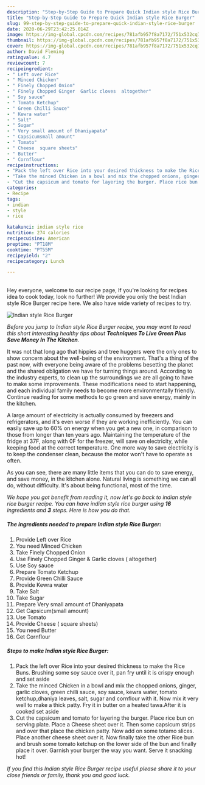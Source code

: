 ```yaml
---
description: "Step-by-Step Guide to Prepare Quick Indian style Rice Burger"
title: "Step-by-Step Guide to Prepare Quick Indian style Rice Burger"
slug: 99-step-by-step-guide-to-prepare-quick-indian-style-rice-burger
date: 2020-06-29T23:42:25.014Z
image: https://img-global.cpcdn.com/recipes/781afb957f8a7172/751x532cq70/indian-style-rice-burger-recipe-main-photo.jpg
thumbnail: https://img-global.cpcdn.com/recipes/781afb957f8a7172/751x532cq70/indian-style-rice-burger-recipe-main-photo.jpg
cover: https://img-global.cpcdn.com/recipes/781afb957f8a7172/751x532cq70/indian-style-rice-burger-recipe-main-photo.jpg
author: David Fleming
ratingvalue: 4.7
reviewcount: 7
recipeingredient:
- " Left over Rice"
- " Minced Chicken"
- " Finely Chopped Onion"
- " Finely Chopped Ginger  Garlic cloves  altogether"
- " Soy sauce"
- " Tomato Ketchup"
- " Green Chilli Sauce"
- " Kewra water"
- " Salt"
- " Sugar"
- " Very small amount of Dhaniyapata"
- " Capsicumsmall amount"
- " Tomato"
- " Cheese  square sheets"
- " Butter"
- " Cornflour"
recipeinstructions:
- "Pack the left over Rice into your desired thickness to make the Rice Buns. Brushing some soy sauce over it, pan fry until it is crispy enough and set aside"
- "Take the minced Chicken in a bowl and mix the chopped onions, ginger, garlic cloves, green chilli sauce, soy sauce, kewra water, tomato ketchup,dhaniya leaves, salt, sugar and cornflour with it. Now mix it very well to make a thick patty. Fry it in butter on a heated tawa.After it is cooked set aside"
- "Cut the capsicum and tomato for layering the burger. Place rice bun on serving plate. Place a Cheese sheet over it. Then some capsicum strips and over that place the chicken patty. Now add on some totamo slices. Place another cheese sheet over it. Now finally take the other Rice bun and brush some tomato ketchup on the lower side of the bun and finally place it over. Garnish your burger the way you want. Serve it snacking hot!"
categories:
- Recipe
tags:
- indian
- style
- rice

katakunci: indian style rice 
nutrition: 274 calories
recipecuisine: American
preptime: "PT18M"
cooktime: "PT55M"
recipeyield: "2"
recipecategory: Lunch

---
```

<br>
Hey everyone, welcome to our recipe page, If you're looking for recipes idea to cook today, look no further! We provide you only the best Indian style Rice Burger recipe here. We also have wide variety of recipes to try.
<br>


![Indian style Rice Burger](https://img-global.cpcdn.com/recipes/781afb957f8a7172/751x532cq70/indian-style-rice-burger-recipe-main-photo.jpg)

<i>Before you jump to Indian style Rice Burger recipe, you may want to read this short interesting healthy tips about 
<strong>Techniques To Live Green Plus Save Money In The Kitchen</strong>.</i>
</br>

It was not that long ago that hippies and tree huggers were the only ones to show concern about the well-being of the environment. That's a thing of the past now, with everyone being aware of the problems besetting the planet and the shared obligation we have for turning things around. According to the industry experts, to clean up the surroundings we are all going to have to make some improvements. These modifications need to start happening, and each individual family needs to become more environmentally friendly. Continue reading for some methods to go green and save energy, mainly in the kitchen.

A large amount of electricity is actually consumed by freezers and refrigerators, and it's even worse if they are working inefficiently. You can easily save up to 60% on energy when you get a new one, in comparison to those from longer than ten years ago. Maintaining the temperature of the fridge at 37F, along with 0F for the freezer, will save on electricity, while keeping food at the correct temperature. One more way to save electricity is to keep the condenser clean, because the motor won't have to operate as often.

As you can see, there are many little items that you can do to save energy, and save money, in the kitchen alone. Natural living is something we can all do, without difficulty. It's about being functional, most of the time.


<i>We hope you got benefit from reading it, now let's go back to indian style rice burger recipe. You can have indian style rice burger using <strong>16</strong> ingredients and <strong>3</strong> steps. Here is how you do that.
</i>

##### The ingredients needed to prepare Indian style Rice Burger:

1. Provide  Left over Rice
1. You need  Minced Chicken
1. Take  Finely Chopped Onion
1. Use  Finely Chopped Ginger &amp; Garlic cloves ( altogether)
1. Use  Soy sauce
1. Prepare  Tomato Ketchup
1. Provide  Green Chilli Sauce
1. Provide  Kewra water
1. Take  Salt
1. Take  Sugar
1. Prepare  Very small amount of Dhaniyapata
1. Get  Capsicum(small amount)
1. Use  Tomato
1. Provide  Cheese ( square sheets)
1. You need  Butter
1. Get  Cornflour


##### Steps to make Indian style Rice Burger:

1. Pack the left over Rice into your desired thickness to make the Rice Buns. Brushing some soy sauce over it, pan fry until it is crispy enough and set aside
1. Take the minced Chicken in a bowl and mix the chopped onions, ginger, garlic cloves, green chilli sauce, soy sauce, kewra water, tomato ketchup,dhaniya leaves, salt, sugar and cornflour with it. Now mix it very well to make a thick patty. Fry it in butter on a heated tawa.After it is cooked set aside
1. Cut the capsicum and tomato for layering the burger. Place rice bun on serving plate. Place a Cheese sheet over it. Then some capsicum strips and over that place the chicken patty. Now add on some totamo slices. Place another cheese sheet over it. Now finally take the other Rice bun and brush some tomato ketchup on the lower side of the bun and finally place it over. Garnish your burger the way you want. Serve it snacking hot!


<i>If you find this Indian style Rice Burger recipe useful please share it to your close friends or family, thank you and good luck.</i>
